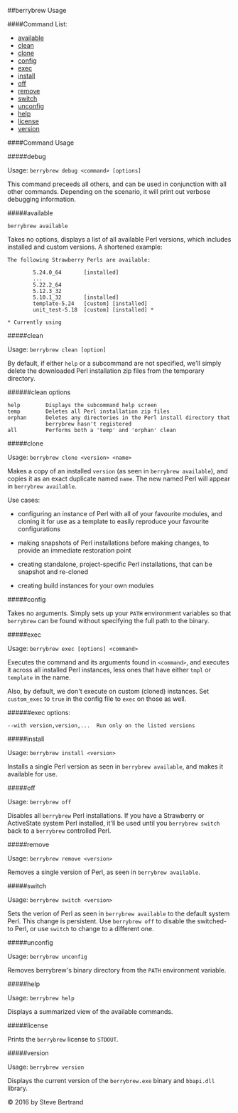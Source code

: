 ##berrybrew Usage

####Command List:

- [available](#available)
- [clean](#clean)
- [clone](#clone)
- [config](#config)
- [exec](#exec)
- [install](#install)
- [off](#off)
- [remove](#remove)
- [switch](#switch)
- [unconfig](#unconfig)
- [help](#help)
- [license](#license)
- [version](#version)

####Command Usage

#####debug

Usage:  `berrybrew debug <command> [options]`

This command preceeds all others, and can be used in conjunction with
all other commands. Depending on the scenario, it will print out verbose
debugging information.

#####available

    berrybrew available

Takes no options, displays a list of all available Perl versions, which
includes installed and custom versions. A shortened example:

    The following Strawberry Perls are available:

            5.24.0_64       [installed]
            ...
            5.22.2_64
            5.12.3_32
            5.10.1_32       [installed]
            template-5.24   [custom] [installed]
            unit_test-5.18  [custom] [installed] *

    * Currently using

#####clean

Usage:  `berrybrew clean [option]`

By default, if either `help` or a subcommand are not specified, we'll
simply delete the downloaded Perl installation zip files from the temporary
directory.

######clean options

    help        Displays the subcommand help screen
    temp        Deletes all Perl installation zip files
    orphan      Deletes any directories in the Perl install directory that
                berrybrew hasn't registered
    all         Performs both a 'temp' and 'orphan' clean

#####clone

Usage: `berrybrew clone <version> <name>`

Makes a copy of an installed `version` (as seen in `berrybrew available`), 
and copies it as an exact duplicate named `name`. The new named Perl will 
appear in `berrybrew available`.

Use cases:

- configuring an instance of Perl with all of your favourite modules, and
cloning it for use as a template to easily reproduce your favourite 
configurations

- making snapshots of Perl installations before making changes, to provide
an immediate restoration point

- creating standalone, project-specific Perl installations, that can be
snapshot and re-cloned

- creating build instances for your own modules

#####config

Takes no arguments. Simply sets up your `PATH` environment variables so that
`berrybrew` can be found without specifying the full path to the binary.

#####exec

Usage:  `berrybrew exec [options] <command>`

Executes the command and its arguments found in `<command>`, and
executes it across all installed Perl instances, less ones that have
either `tmpl` or `template` in the name.

Also, by default, we don't execute on custom (cloned) instances. Set
`custom_exec` to `true` in the config file to `exec` on those as well.

######exec options:

    --with version,version,...  Run only on the listed versions

#####install

Usage:  `berrybrew install <version>`

Installs a single Perl version as seen in `berrybrew available`, and makes it
available for use.

#####off

Usage:  `berrybrew off`

Disables all `berrybrew` Perl installations. If you have a Strawberry or
ActiveState system Perl installed, it'll be used until you `berrybrew switch`
back to a `berrybrew` controlled Perl.

#####remove

Usage:  `berrybrew remove <version>`

Removes a single version of Perl, as seen in `berrybrew available`.

#####switch

Usage:  `berrybrew switch <version>`

Sets the verion of Perl as seen in `berrybrew available` to the default
system Perl. This change is persistent. Use `berrybrew off` to disable the
switched-to Perl, or use `switch` to change to a different one.

#####unconfig

Usage:  `berrybrew unconfig`

Removes berrybrew's binary directory from the `PATH` environment variable.

#####help

Usage:  `berrybrew help`

Displays a summarized view of the available commands.

#####license

Prints the `berrybrew` license to `STDOUT`.

#####version

Usage:  `berrybrew version`

Displays the current version of the `berrybrew.exe` binary and `bbapi.dll`
library.

&copy; 2016 by Steve Bertrand
